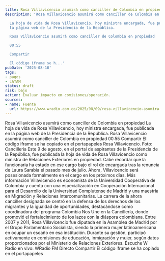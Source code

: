 ```yaml
---
title: Rosa Villavicencio asumirá como canciller de Colombia en propiedad
description: 'Rosa Villavicencio asumirá como canciller de Colombia en propiedad

  La hoja de vida de Rosa Villavicencio, hoy ministra encargada, fue publicada en
  la página web de la Presidencia de la República.

  Rosa Villavicencio asumirá como canciller de Colombia en propiedad

  00:55

  Compartir

  El código iframe se h...'
pubDate: '2025-08-10'
tags:
- pagos
- LATAM
status: draft
risk: bajo
action: Evaluar impacto en comisiones/operación.
sources:
- name: Fuente
  url: https://www.wradio.com.co/2025/08/09/rosa-villavicencio-asumira-como-canciller-de-colombia-en-propiedad/
---
```

Rosa Villavicencio asumirá como canciller de Colombia en propiedad
La hoja de vida de Rosa Villavicencio, hoy ministra encargada, fue publicada en la página web de la Presidencia de la República.
Rosa Villavicencio asumirá como canciller de Colombia en propiedad
00:55
Compartir
El código iframe se ha copiado en el portapapeles
Rosa Villavicencio. Foto: Cancillería
Este 9 de agosto, en el portal de aspirantes de la Presidencia de la República, fue publicada la hoja de vida de Rosa Villavicencio como ministra de Relaciones Exteriores en propiedad.
Cabe recordar que la funcionaria ha estado en ese cargo bajo el rol de encargada tras la renuncia de Laura Sarabia el pasado mes de julio. Ahora, Villavicencio será posesionada formalmente en el cargo en los próximos días.
Más información
Villavicencio es economista de la Universidad Cooperativa de Colombia y cuenta con una especialización en Cooperación Internacional para el Desarrollo de la Universidad Complutense de Madrid y una maestría en Migración y Relaciones Intercomunitarias.
La carrera de la ahora canciller designada se centró en la defensa de los derechos de los migrantes y la igualdad de oportunidades, destacándose como coordinadora del programa Colombia Nos Une en la Cancillería, donde promovió el fortalecimiento de los lazos con la diáspora colombiana.
Entre 2007 y 2011, Rosa Villavicencio fue diputada en la Asamblea de Madrid por el Grupo Parlamentario Socialista, siendo la primera mujer latinoamericana en ocupar un escaño en esa institución. Durante su gestión, participó activamente en comisiones de educación, inmigración y mujer, según datos proporcionados por el Ministerio de Relaciones Exteriores.
Escuche W Radio en vivo:
WRadio FM
Directo
Compartir
El código iframe se ha copiado en el portapapeles